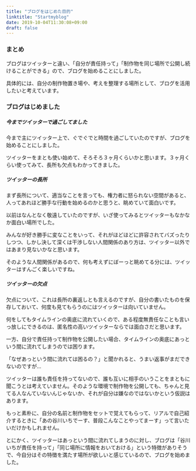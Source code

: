 ```yaml
---
title: "ブログをはじめた目的"
linktitle: "Startmyblog"
date: 2019-10-04T11:30:08+09:00
draft: false
---
```



### まとめ
ブログはツイッターと違い、「自分が責任持って」「制作物を同じ場所で公開し続けることができる」ので、ブログを始めることにしました。

具体的には、自分の制作物置き場や、考えを整理する場所として、ブログを活用したいと考えています。


### ブログはじめました

##### 今までツイッターで過ごしてました

今まで主にツイッター上で、ぐでぐでと時間を過ごしていたのですが、ブログを始めることにしました。

ツイッターをまとも使い始めて、そろそろ３ヶ月くらいかと思います。３ヶ月くらい使ってみて、長所も欠点もわかってきました。

##### ツイッターの長所

まず長所について、適当なことを言っても、権力者に怒られない空間があると、人ってあれほど勝手な行動を始めるのかと思うと、眺めていて面白いです。

以前はなんとなく敬遠していたのですが、いざ使ってみるとツイッターもなかなか面白い場所でした。

みんなが好き勝手に変なことをいって、それがほどほどに許容されてバズったりしつつ、しかし決して深くは干渉しない人間関係のあり方は、ツイッター以外ではあまり見ないかなと思います。

そのような人間関係があるので、何も考えずにぼーっと眺めてる分には、ツイッターはすんごく楽しいですね。


##### ツイッターの欠点

欠点について、これは長所の裏返しとも言えるのですが、自分の書いたものを保存しておいて、何度も見てもらうのにはツイッターは向いていません。

何をしてもタイムラインの奥底に流れていくので、ある程度無責任なことも言いっ放しにできるのは、匿名性の高いツイッターならでは面白さだと思います。

一方、自分で責任持って制作物を公開したい場合、タイムラインの奥底にあっという間に流れてしまうのでは困ります。

「なぜあっという間に流れては困るの？」と聞かれると、うまい返事がまだできないのですが…

ツイッターは誰も責任を持ってないので、誰も互いに相手のいうことをまともに聞こうとは考えていません。そのような環境で制作物を公開しても、ちゃんと見てる人なんていないんじゃないか、それが自分は嫌なのではないかという仮説はあります。

もっと素朴に、自分の名前と制作物をセットで覚えてもらって、リアルで自己紹介するときに「あの谷川いちでーす、普段こんなことやってまーす」って言いたいだけかもしれません。

とにかく、ツイッターはあっという間に流れてしまうのに対し、ブログは「谷川いちが責任を持って」「同じ場所に情報をおいておける」という特徴がありそうで、今自分はその特徴を満たす場所が欲しいと感じているので、ブログを始めました。
